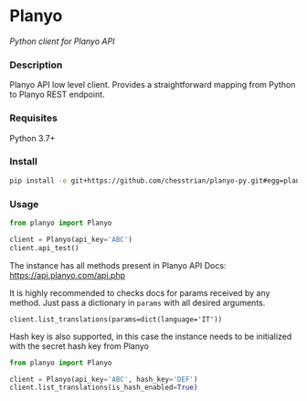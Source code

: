 # Planyo

*Python client for Planyo API*

### Description

Planyo API low level client. Provides a straightforward mapping from Python to Planyo REST endpoint.


### Requisites

Python 3.7+


### Install

```bash
pip install -e git+https://github.com/chesstrian/planyo-py.git#egg=planyo
```


### Usage

```python
from planyo import Planyo

client = Planyo(api_key='ABC')
client.api_test()
```

The instance has all methods present in Planyo API Docs: https://api.planyo.com/api.php

It is highly recommended to checks docs for params received by any method. Just pass a dictionary in `params` with
all desired arguments.

```client.list_translations(params=dict(language='IT'))```

Hash key is also supported, in this case the instance needs to be initialized with the secret hash key from Planyo

```python
from planyo import Planyo

client = Planyo(api_key='ABC', hash_key='DEF')
client.list_translations(is_hash_enabled=True)
```
